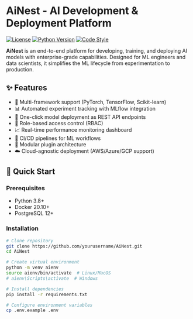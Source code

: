# AiNest - AI Development & Deployment Platform

[![License](https://img.shields.io/badge/license-MIT-blue.svg)](https://opensource.org/licenses/MIT)
[![Python Version](https://img.shields.io/badge/python-3.8%2B-blue)](https://www.python.org/)
[![Code Style](https://img.shields.io/badge/code%20style-black-000000.svg)](https://github.com/psf/black)

**AiNest** is an end-to-end platform for developing, training, and deploying AI models with enterprise-grade capabilities. Designed for ML engineers and data scientists, it simplifies the ML lifecycle from experimentation to production.

## ✨ Features
- 🧠 Multi-framework support (PyTorch, TensorFlow, Scikit-learn)
- 📊 Automated experiment tracking with MLflow integration
- 🚀 One-click model deployment as REST API endpoints
- 🔐 Role-based access control (RBAC)
- 📈 Real-time performance monitoring dashboard
- 🔄 CI/CD pipelines for ML workflows
- 🧩 Modular plugin architecture
- ☁️ Cloud-agnostic deployment (AWS/Azure/GCP support)

## 🚀 Quick Start

### Prerequisites
- Python 3.8+
- Docker 20.10+
- PostgreSQL 12+

### Installation
```bash
# Clone repository
git clone https://github.com/yourusername/AiNest.git
cd AiNest

# Create virtual environment
python -m venv aienv
source aienv/bin/activate  # Linux/MacOS
# aienv\Scripts\activate  # Windows

# Install dependencies
pip install -r requirements.txt

# Configure environment variables
cp .env.example .env
